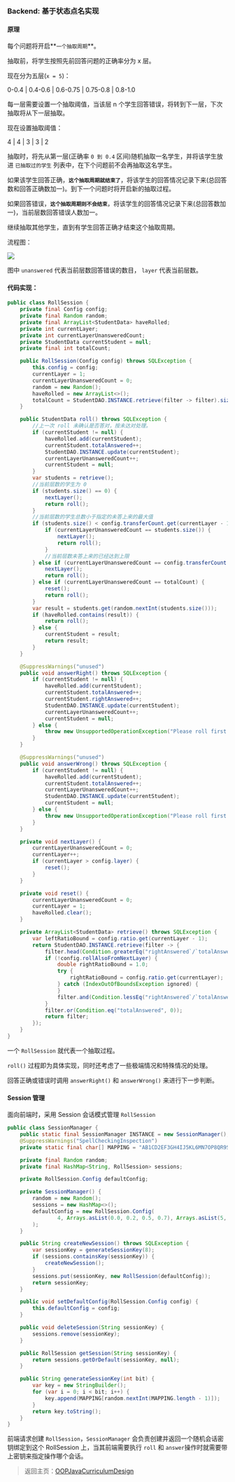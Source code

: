 ### Backend: 基于状态点名实现

#### 原理

每个问题将开启**`一个抽取周期`**。

抽取前，将学生按照先前回答问题的正确率分为 x 层。

现在分为五层(`x = 5`)：

0-0.4 | 0.4-0.6 | 0.6-0.75 | 0.75-0.8 | 0.8-1.0

每一层需要设置一个抽取阈值，当该层 n 个学生回答错误，将转到下一层，下次抽取将从下一层抽取。

现在设置抽取阈值：

4 | 4 | 3 | 3 | 2

抽取时，将先从第一层(正确率 `0 到 0.4` 区间)随机抽取一名学生，并将该学生放进 `已抽取过的学生` 列表中，在下个问题前不会再抽取这名学生。

如果该学生回答正确，**`这个抽取周期就结束了`**，将该学生的回答情况记录下来(总回答数和回答正确数加一)。到下一个问题时将开启新的抽取过程。

如果回答错误，**`这个抽取周期则不会结束`**，将该学生的回答情况记录下来(总回答数加一)，当前层数回答错误人数加一。

继续抽取其他学生，直到有学生回答正确才结束这个抽取周期。

流程图：

[![](https://mermaid.ink/img/eyJjb2RlIjoiZ3JhcGggTFJcbiAgICBzdGFydChcIuW8gOWni-aKveWPluWRqOacnzxicj5sYXllciA9IDE8YnI-dW5hbnN3ZXJlZCA9IDBcIilcbiAgICByb2xsKFwi5LuO56ysIGxheWVyIOWxguaKveWPllwiKVxuICAgIHVuYW5zd2VyZWRFcXtcInVuYW5zd2VyZWQ8YnI-5piv5ZCm6LaF6L-H6ZiI5YC8XCJ9XG4gICAgb3ZlcnBhc3MoXCJsYXllciArKzxicj51bmFuc3dlcmVkID0gMFwiKVxuICAgIGlzUmlnaHR7XCLmmK_lkKbmraPnoa5cIn1cbiAgICByaWdodChcIue7k-adn-aKveWPluWRqOacn1wiKVxuICAgIHdyb25nKFwidW5hbnN3ZXJlZCArK1wiKVxuXG4gICAgc3RhcnQgLS0-IHVuYW5zd2VyZWRFcVxuICAgIHVuYW5zd2VyZWRFcSAtLT4gfOacqui2hei_h3xyb2xsXG4gICAgdW5hbnN3ZXJlZEVxIC0tPiB86LaF6L-HfG92ZXJwYXNzXG4gICAgb3ZlcnBhc3MgLS0-IHJvbGxcbiAgICByb2xsIC0tPiBpc1JpZ2h0XG4gICAgaXNSaWdodCAtLT4gfOato-ehrnxyaWdodFxuICAgIGlzUmlnaHQgLS0-IHzplJnor698d3JvbmdcbiAgICB3cm9uZyAtLT4gdW5hbnN3ZXJlZEVxIiwibWVybWFpZCI6eyJ0aGVtZSI6ImRlZmF1bHQifSwidXBkYXRlRWRpdG9yIjpmYWxzZSwiYXV0b1N5bmMiOnRydWUsInVwZGF0ZURpYWdyYW0iOmZhbHNlfQ)](https://mermaid-js.github.io/mermaid-live-editor/edit/##eyJjb2RlIjoiZ3JhcGggTFJcbiAgICBzdGFydChcIuW8gOWni-aKveWPluWRqOacnzxicj5sYXllciA9IDE8YnI-dW5hbnN3ZXJlZCA9IDBcIilcbiAgICByb2xsKFwi5LuO56ysIGxheWVyIOWxguaKveWPllwiKVxuICAgIHVuYW5zd2VyZWRFcXtcInVuYW5zd2VyZWQ8YnI-5piv5ZCm6LaF6L-H6ZiI5YC8XCJ9XG4gICAgb3ZlcnBhc3MoXCJsYXllciArKzxicj51bmFuc3dlcmVkID0gXCIpXG4gICAgaXNSaWdodHtcIuaYr-WQpuato-ehrlwifVxuICAgIHJpZ2h0KFwi57uT5p2f5oq95Y-W5ZGo5pyfXCIpXG4gICAgd3JvbmcoXCJ1bmFuc3dlcmVkICsrXCIpXG5cbiAgICBzdGFydCAtLT4gdW5hbnN3ZXJlZEVxXG4gICAgdW5hbnN3ZXJlZEVxIC0tPiB85pyq6LaF6L-HfHJvbGxcbiAgICB1bmFuc3dlcmVkRXEgLS0-IHzotoXov4d8b3ZlcnBhc3NcbiAgICBvdmVycGFzcyAtLT4gcm9sbFxuICAgIHJvbGwgLS0-IGlzUmlnaHRcbiAgICBpc1JpZ2h0IC0tPiB85q2j56GufHJpZ2h0XG4gICAgaXNSaWdodCAtLT4gfOmUmeivr3x3cm9uZ1xuICAgIHdyb25nIC0tPiB1bmFuc3dlcmVkRXEiLCJtZXJtYWlkIjoie1xuICBcInRoZW1lXCI6IFwiZGVmYXVsdFwiXG59IiwidXBkYXRlRWRpdG9yIjpmYWxzZSwiYXV0b1N5bmMiOnRydWUsInVwZGF0ZURpYWdyYW0iOmZhbHNlfQ)

图中 `unanswered` 代表当前层数回答错误的数目， `layer` 代表当前层数。

#### 代码实现：

```java
public class RollSession {
    private final Config config;
    private final Random random;
    private final ArrayList<StudentData> haveRolled;
    private int currentLayer;
    private int currentLayerUnansweredCount;
    private StudentData currentStudent = null;
    private final int totalCount;

    public RollSession(Config config) throws SQLException {
        this.config = config;
        currentLayer = 1;
        currentLayerUnansweredCount = 0;
        random = new Random();
        haveRolled = new ArrayList<>();
        totalCount = StudentDAO.INSTANCE.retrieve(filter -> filter).size();
    }

    public StudentData roll() throws SQLException {
        //上一次 roll 未确认是否答对，按未达对处理。
        if (currentStudent != null) {
            haveRolled.add(currentStudent);
            currentStudent.totalAnswered++;
            StudentDAO.INSTANCE.update(currentStudent);
            currentLayerUnansweredCount++;
            currentStudent = null;
        }
        var students = retrieve();
        //当前层数的学生为 0
        if (students.size() == 0) {
            nextLayer();
            return roll();
        }
        //当前层数的学生总数小于指定的未答上来的最大值
        if (students.size() < config.transferCount.get(currentLayer - 1)) {
            if (currentLayerUnansweredCount == students.size()) {
                nextLayer();
                return roll();
            }
            //当前层数未答上来的已经达到上限
        } else if (currentLayerUnansweredCount == config.transferCount.get(currentLayer - 1)) {
            nextLayer();
            return roll();
        } else if (currentLayerUnansweredCount == totalCount) {
            reset();
            return roll();
        }
        var result = students.get(random.nextInt(students.size()));
        if (haveRolled.contains(result)) {
            return roll();
        } else {
            currentStudent = result;
            return result;
        }
    }

    @SuppressWarnings("unused")
    public void answerRight() throws SQLException {
        if (currentStudent != null) {
            haveRolled.add(currentStudent);
            currentStudent.totalAnswered++;
            currentStudent.rightAnswered++;
            StudentDAO.INSTANCE.update(currentStudent);
            currentLayerUnansweredCount++;
            currentStudent = null;
        } else {
            throw new UnsupportedOperationException("Please roll first!");
        }
    }

    @SuppressWarnings("unused")
    public void answerWrong() throws SQLException {
        if (currentStudent != null) {
            haveRolled.add(currentStudent);
            currentStudent.totalAnswered++;
            currentLayerUnansweredCount++;
            StudentDAO.INSTANCE.update(currentStudent);
            currentStudent = null;
        } else {
            throw new UnsupportedOperationException("Please roll first!");
        }
    }

    private void nextLayer() {
        currentLayerUnansweredCount = 0;
        currentLayer++;
        if (currentLayer > config.layer) {
            reset();
        }
    }

    private void reset() {
        currentLayerUnansweredCount = 0;
        currentLayer = 1;
        haveRolled.clear();
    }

    private ArrayList<StudentData> retrieve() throws SQLException {
        var leftRatioBound = config.ratio.get(currentLayer - 1);
        return StudentDAO.INSTANCE.retrieve(filter -> {
            filter.head(Condition.greaterEq("rightAnswered`/`totalAnswered", leftRatioBound));
            if (!config.rollAlsoFromNextLayer) {
                double rightRatioBound = 1.0;
                try {
                    rightRatioBound = config.ratio.get(currentLayer);
                } catch (IndexOutOfBoundsException ignored) {
                }
                filter.and(Condition.lessEq("rightAnswered`/`totalAnswered", rightRatioBound));
            }
            filter.or(Condition.eq("totalAnswered", 0));
            return filter;
        });
    }
}
```

一个 `RollSession` 就代表一个抽取过程。

`roll()` 过程即为具体实现，同时还考虑了一些极端情况和特殊情况的处理。

回答正确或错误时调用 `answerRight()` 和 `answerWrong()` 来进行下一步判断。

#### Session 管理

面向前端时，采用 Session 会话模式管理 `RollSession`

```java
public class SessionManager {
    public static final SessionManager INSTANCE = new SessionManager();
    @SuppressWarnings("SpellCheckingInspection")
    private static final char[] MAPPING = "AB1CD2EF3GH4IJ5KL6MN7OP8QR9ST0UVWXYZ".toCharArray();

    private final Random random;
    private final HashMap<String, RollSession> sessions;

    private RollSession.Config defaultConfig;

    private SessionManager() {
        random = new Random();
        sessions = new HashMap<>();
        defaultConfig = new RollSession.Config(
                4, Arrays.asList(0.0, 0.2, 0.5, 0.7), Arrays.asList(5, 4, 3, 3), false
        );
    }

    public String createNewSession() throws SQLException {
        var sessionKey = generateSessionKey(8);
        if (sessions.containsKey(sessionKey)) {
            createNewSession();
        }
        sessions.put(sessionKey, new RollSession(defaultConfig));
        return sessionKey;
    }

    public void setDefaultConfig(RollSession.Config config) {
        this.defaultConfig = config;
    }

    public void deleteSession(String sessionKey) {
        sessions.remove(sessionKey);
    }

    public RollSession getSession(String sessionKey) {
        return sessions.getOrDefault(sessionKey, null);
    }

    public String generateSessionKey(int bit) {
        var key = new StringBuilder();
        for (var i = 0; i < bit; i++) {
            key.append(MAPPING[random.nextInt(MAPPING.length - 1)]);
        }
        return key.toString();
    }
}
```

前端请求创建 `RollSession`，`SessionManager` 会负责创建并返回一个随机会话密钥绑定到这个 RollSession 上，当其前端需要执行 `roll` 和 `answer`操作时就需要带上密钥来指定操作哪个会话。

> 返回主页：[OOPJavaCurriculumDesign](../index.md)
